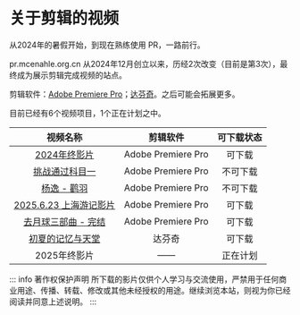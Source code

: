 # 关于剪辑的视频

从2024年的暑假开始，到现在熟练使用 PR，一路前行。

pr.mcenahle.org.cn 从2024年12月创立以来，历经2次改变（目前是第3次），最终成为展示剪辑完成视频的站点。

剪辑软件：[Adobe Premiere Pro](https://www.adobe.com/products/premiere.html)；[达芬奇](https://www.blackmagicdesign.com/products/davinciresolve)。之后可能会拓展更多。

目前已经有6个视频项目，1个正在计划之中。

|视频名称|剪辑软件|可下载状态|
|:--:|:--:|:--:|
|[2024年终影片](/proj/2024-end-movie)|Adobe Premiere Pro|可下载|
|[挑战通过科目一](/proj/pass-the-subject-1)|Adobe Premiere Pro|不可下载|
|[杨逸 - 鹳羽](/proj/guanyu-yangyi)|Adobe Premiere Pro|不可下载|
|[2025.6.23 上海游记影片](/proj/2025.6.23-movie)|Adobe Premiere Pro|可下载|
|[去月球三部曲 - 完结](/proj/end-to-the-moon-series)|Adobe Premiere Pro|可下载|
|[初夏的记忆与天堂](/proj/earlysummer-paradise)|达芬奇|可下载|
|2025年终影片|——|正在计划|

::: info 著作权保护声明
所下载的影片仅供个人学习与交流使用，严禁用于任何商业用途、传播、转载、修改或其他未经授权的用途。继续浏览本站，则视为你已经阅读并同意上述说明。
:::
